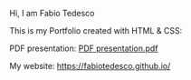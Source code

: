 Hi, I am Fabio Tedesco

This is my Portfolio created with HTML & CSS:

PDF presentation: [PDF presentation.pdf](https://github.com/FabioTedesco/FabioTedesco.github.io/files/13755028/PDF.presentation.pdf)

My website: https://fabiotedesco.github.io/
